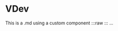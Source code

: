 <script setup>
import NewVue from '/vue/NewVue.vue'
</script>

# VDev

This is a .md using a custom component
:::raw
<NewVue />
:::
...